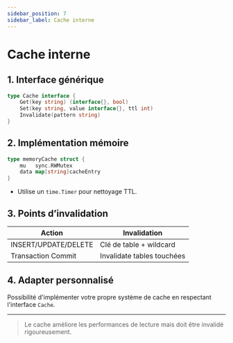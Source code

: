 ```yaml
---
sidebar_position: 7
sidebar_label: Cache interne
---
```


# Cache interne

## 1. Interface générique

```go
type Cache interface {
    Get(key string) (interface{}, bool)
    Set(key string, value interface{}, ttl int)
    Invalidate(pattern string)
}
```

## 2. Implémentation mémoire

```go
type memoryCache struct {
    mu   sync.RWMutex
    data map[string]cacheEntry
}
```

* Utilise un `time.Timer` pour nettoyage TTL.

## 3. Points d’invalidation

| Action | Invalidation |
|--------|--------------|
| INSERT/UPDATE/DELETE | Clé de table + wildcard |
| Transaction Commit | Invalidate tables touchées |

## 4. Adapter personnalisé

Possibilité d'implémenter votre propre système de cache en respectant l'interface `Cache`.

---

> Le cache améliore les performances de lecture mais doit être invalidé rigoureusement. 